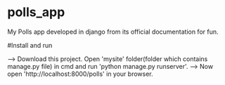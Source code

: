 # polls_app

My Polls app developed in django from its official documentation for fun.


#Install and run

--> Download this project. Open 'mysite' folder(folder which contains manage.py file) in cmd and run 'python manage.py runserver'.
--> Now open 'http://localhost:8000/polls' in your browser.

